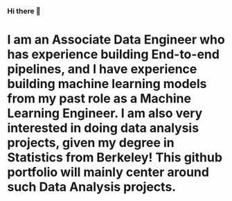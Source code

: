 ### Hi there 👋

# I am an Associate Data Engineer who has experience building End-to-end pipelines, and I have experience building machine learning models from my past role as a Machine Learning Engineer. I am also very interested in doing data analysis projects, given my degree in Statistics from Berkeley! This github portfolio will mainly center around such Data Analysis projects.
